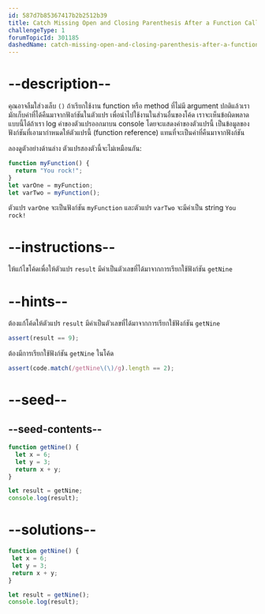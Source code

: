 ```yaml
---
id: 587d7b85367417b2b2512b39
title: Catch Missing Open and Closing Parenthesis After a Function Call
challengeType: 1
forumTopicId: 301185
dashedName: catch-missing-open-and-closing-parenthesis-after-a-function-call
---
```


# --description--

คุณอาจลืมใส่วงเล็บ `()` ถ้าเรียกใช้งาน function หรือ method ที่ไม่มี argument ปกติแล้วเรามักเก็บค่าที่ได้คืนมาจากฟังก์ชันในตัวแปร เพื่อนำไปใช้งานในส่วนอื่นของโค้ด 
เราจะเห็นข้อผิดพลาดแบบนี้ได้ถ้าเรา log ค่าของตัวแปรออกมาบน console โดยจะแสดงค่าของตัวแปรนี้ เป็นข้อมูลของฟังก์ชันที่เอามากำหนดให้ตัวแปรนี้ (function reference) แทนที่จะเป็นค่าที่คืนมาจากฟังก์ชัน

ลองดูตัวอย่างด้านล่าง ตัวแปรสองตัวนี้จะไม่เหมือนกัน:

```js
function myFunction() {
  return "You rock!";
}
let varOne = myFunction;
let varTwo = myFunction();
```

ตัวแปร `varOne` จะเป็นฟังก์ชัน `myFunction` และตัวแปร `varTwo` จะมีค่าเป็น string `You rock!`

# --instructions--

ให้แก้ไขโค้ดเพื่อให้ตัวแปร `result` มีค่าเป็นตัวเลขที่ได้มาจากการเรียกใช้ฟังก์ชัน `getNine`

# --hints--

ต้องแก้โค้ดให้ตัวแปร `result` มีค่าเป็นตัวเลขที่ได้มาจากการเรียกใช้ฟังก์ชัน `getNine`

```js
assert(result == 9);
```

ต้องมีการเรียกใช้ฟังก์ชัน `getNine` ในโค้ด

```js
assert(code.match(/getNine\(\)/g).length == 2);
```

# --seed--

## --seed-contents--

```js
function getNine() {
  let x = 6;
  let y = 3;
  return x + y;
}

let result = getNine;
console.log(result);
```

# --solutions--

```js
function getNine() {
 let x = 6;
 let y = 3;
 return x + y;
}

let result = getNine();
console.log(result);
```
